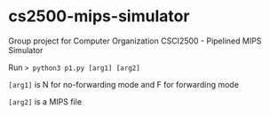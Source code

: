 # cs2500-mips-simulator
Group project for Computer Organization CSCI2500 - Pipelined MIPS Simulator

Run `> python3 p1.py [arg1] [arg2]`

`[arg1]` is N for no-forwarding mode and F for forwarding mode

`[arg2]` is a MIPS file
